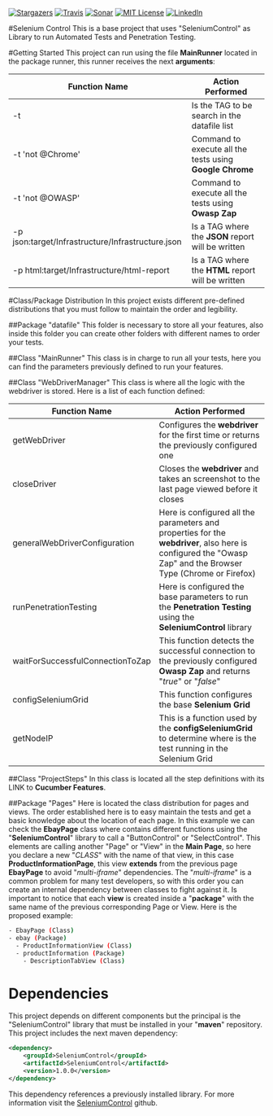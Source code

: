 [![Stargazers][stars-shield]][stars-url]
[![Travis][travis-shield]][travis-url]
[![Sonar][sonar-shield]][sonar-url]
[![MIT License][license-shield]][license-url]
[![LinkedIn][linkedin-shield]][linkedin-url]

#Selenium Control
This is a base project that uses "SeleniumControl" as Library to run Automated Tests and Penetration Testing.

#Getting Started
This project can run using the file **MainRunner** located in the package runner, this runner receives the next **arguments**:

|Function Name                                      |Action Performed|
|---                                                |---|
|-t                                                 |Is the TAG to be search in the datafile list|
|-t 'not @Chrome'                                   |Command to execute all the tests using **Google Chrome**|
|-t 'not @OWASP'                                    |Command to execute all the tests using **Owasp Zap**|
|-p json:target/Infrastructure/Infrastructure.json  |Is a TAG where the **JSON** report will be written|
|-p html:target/Infrastructure/html-report          |Is a TAG where the **HTML** report will be written|

#Class/Package Distribution
In this project exists different pre-defined distributions that you must follow to maintain the order and legibility.

##Package "datafile"
This folder is necessary to store all your features, also inside this folder you can create other folders with different names to order your tests.

##Class "MainRunner"
This class is in charge to run all your tests, here you can find the parameters previously defined to run your features.

##Class "WebDriverManager"
This class is where all the logic with the webdriver is stored. Here is a list of each function defined:

|Function Name                      |Action Performed|
|---                                |---|
|getWebDriver                       |Configures the **webdriver** for the first time or returns the previously configured one |
|closeDriver                        |Closes the **webdriver** and takes an screenshot to the last page viewed before it closes |
|generalWebDriverConfiguration      |Here is configured all the parameters and properties for the **webdriver**, also here is configured the "Owasp Zap" and the Browser Type (Chrome or Firefox) |
|runPenetrationTesting              |Here is configured the base parameters to run the **Penetration Testing** using the **SeleniumControl** library |
|waitForSuccessfulConnectionToZap   |This function detects the successful connection to the previously configured **Owasp Zap** and returns "*true*" or "*false*" |
|configSeleniumGrid                 |This function configures the base **Selenium Grid** |
|getNodeIP                          |This is a function used by the **configSeleniumGrid** to determine where is the test running in the Selenium Grid |

##Class "ProjectSteps" 
In this class is located all the step definitions with its LINK to **Cucumber Features**. 

##Package "Pages"
Here is located the class distribution for pages and views. The order established here is to easy maintain the tests and get a basic knowledge about the location of each page.
In this example we can check the **EbayPage** class where contains different functions using the "**SeleniumControl**" library to call a "ButtonControl" or "SelectControl".
This elements are calling another "Page" or "View" in the **Main Page**, so here you declare a new "*CLASS*" with the name of that view, in this case **ProductInformationPage**,
this view **extends** from the previous page **EbayPage** to avoid "*multi-iframe*" dependencies.
The "*multi-iframe*" is a common problem for many test developers, so with this order you can create an internal dependency between classes to fight against it.
Is important to notice that each **view** is created inside a "**package**" with the same name of the previous corresponding Page or View. Here is the proposed example:

```sh
- EbayPage (Class)
- ebay (Package)
  - ProductInformationView (Class)
  - productInformation (Package)
    - DescriptionTabView (Class)
```

# Dependencies
This project depends on different components but the principal is the "SeleniumControl" library that must be installed in your "**maven**" repository. This project includes the next maven dependency: 

```xml
<dependency>
    <groupId>SeleniumControl</groupId>
    <artifactId>SeleniumControl</artifactId>
    <version>1.0.0</version>
</dependency>
```
This dependency references a previously installed library. For more information visit the [SeleniumControl](https://github.com/jesuslnv/SeleniumControl) github.


<!-- LINKS -->
[stars-shield]: https://img.shields.io/github/stars/jesuslnv/Infrastructure.svg
[stars-url]: https://github.com/jesuslnv/Infrastructure/stargazers
[travis-shield]: https://travis-ci.com/jesuslnv/Infrastructure.svg?branch=master
[travis-url]: https://travis-ci.com/jesuslnv/Infrastructure
[sonar-shield]: https://sonarcloud.io/api/project_badges/measure?project=jesuslnv_SeleniumControl&metric=alert_status
[sonar-url]: https://sonarcloud.io/dashboard?id=jesuslnv_SeleniumControl
[license-shield]: https://img.shields.io/badge/License-MIT-green.svg
[license-url]: https://github.com/jesuslnv/Infrastructure/blob/master/LICENSE
[linkedin-shield]: https://img.shields.io/badge/-LinkedIn-black.svg?logo=linkedin&colorB=1E5799
[linkedin-url]: https://pe.linkedin.com/in/jesus-luis-neira-vizcarra-27b4b31a